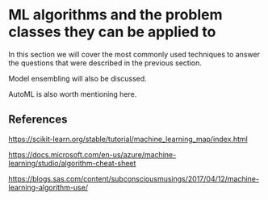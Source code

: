 # ML algorithms and the problem classes they can be applied to

In this section we will cover the most commonly used techniques to answer the questions
that were described in the previous section.

Model ensembling will also be discussed.

AutoML is also worth mentioning here.


## References
https://scikit-learn.org/stable/tutorial/machine_learning_map/index.html

https://docs.microsoft.com/en-us/azure/machine-learning/studio/algorithm-cheat-sheet

https://blogs.sas.com/content/subconsciousmusings/2017/04/12/machine-learning-algorithm-use/
